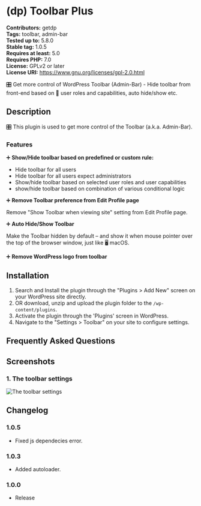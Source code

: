 # (dp) Toolbar Plus

**Contributors:**      getdp \
**Tags:**              toolbar, admin-bar \
**Tested up to:**      5.8.0 \
**Stable tag:**        1.0.5 \
**Requires at least:** 5.0 \
**Requires PHP:**      7.0 \
**License:**           GPLv2 or later \
**License URI:**       https://www.gnu.org/licenses/gpl-2.0.html

🎛️ Get more control of WordPress Toolbar (Admin-Bar) - Hide toolbar from front-end based on 👤 user roles and capabilities, auto hide/show etc.

## Description

🎛️ This plugin is used to get more control of the Toolbar (a.k.a. Admin-Bar).

### Features

➕ **Show/Hide toolbar based on predefined or custom rule:**

* Hide toolbar for all users
* Hide toolbar for all users expect administrators
* Show/hide toolbar based on selected user roles and user capabilities
* show/hide toolbar based on combination of various conditional logic

➕ **Remove Toolbar preference from Edit Profile page**

Remove "Show Toolbar when viewing site" setting from Edit Profile page.

➕ **Auto Hide/Show Toolbar**

Make the Toolbar hidden by default – and show it when mouse pointer over the top of the browser window, just like 🖥️ macOS.

➕ **Remove WordPress logo from toolbar**

## Installation

1. Search and Install the plugin through the "Plugins > Add New" screen on your WordPress site directly.
2. OR download, unzip and upload the plugin folder to the `/wp-content/plugins`.
3. Activate the plugin through the 'Plugins' screen in WordPress.
4. Navigate to the "Settings > Toolbar" on your site to configure settings.

## Frequently Asked Questions

## Screenshots

### 1. The toolbar settings

![The toolbar settings](https://s.w.org/plugins/(dp)-toolbar-plus/screenshot-1.png)


## Changelog

### 1.0.5

* Fixed js dependecies error.

### 1.0.3

* Added autoloader.

### 1.0.0

* Release
